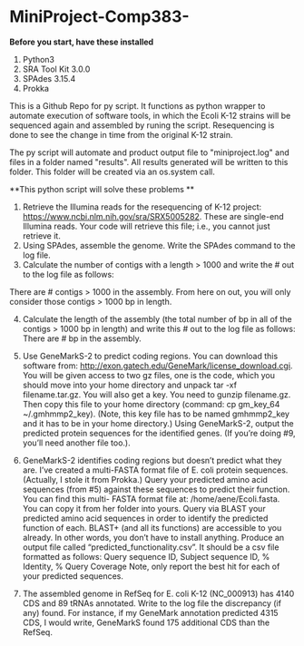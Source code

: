 # MiniProject-Comp383-


**Before you start, have these installed**

1. Python3
2. SRA Tool Kit 3.0.0
3. SPAdes 3.15.4
4. Prokka

This is a Github Repo for py script. It functions as python wrapper to automate execution of software tools, in which the Ecoli K-12 strains will be sequenced again and assembled by runing the script. Resequencing is done to see the change in time from the original K-12 strain. 

The py script will automate and product output file to "miniproject.log" and files in a folder named "results". All results generated will be written to this folder. This folder will be created via an os.system call. 

**This python script will solve these problems **

1. Retrieve the Illumina reads for the resequencing of K-12 project: https://www.ncbi.nlm.nih.gov/sra/SRX5005282. These are single-end Illumina reads. Your code will retrieve this file; i.e., you cannot just retrieve it.
2. Using SPAdes, assemble the genome. Write the SPAdes command to the log file.
3. Calculate the number of contigs with a length > 1000 and write the # out to the log file as follows:
   
There are # contigs > 1000 in the assembly.
From here on out, you will only consider those contigs > 1000 bp in length.


4. Calculate the length of the assembly (the total number of bp in all of the contigs > 1000 bp in length) and write this # out to the log file as follows:
There are # bp in the assembly.


5. Use GeneMarkS-2 to predict coding regions. You can download this software from: http://exon.gatech.edu/GeneMark/license_download.cgi. You will be given access to two gz files, one is the code, which you should move into your home directory and unpack tar -xf filename.tar.gz. You will also get a key. You need to gunzip filename.gz. Then copy this file to your home directory (command: cp gm_key_64 ~/.gmhmmp2_key). (Note, this key file has to be named gmhmmp2_key and it has to be in your home directory.) Using GeneMarkS-2, output the predicted protein sequences for the identified genes. (If you’re doing #9, you’ll need another file too.).                 


6. GeneMarkS-2 identifies coding regions but doesn’t predict what they are. I’ve created a multi-FASTA format file of E. coli protein sequences. (Actually, I stole it from Prokka.) Query your predicted amino acid sequences (from #5) against these sequences to predict their function. You can find this multi- FASTA format file at: /home/aene/Ecoli.fasta. You can copy it from her folder into yours. Query via BLAST your predicted amino acid sequences in order to identify the predicted function of each. BLAST+ (and all its functions) are accessible to you already. In other words, you don’t have to install anything. Produce an output file called “predicted_functionality.csv”. It should be a csv file formatted as follows: Query sequence ID, Subject sequence ID, % Identity, % Query Coverage
Note, only report the best hit for each of your predicted sequences.

7. The assembled genome in RefSeq for E. coli K-12 (NC_000913) has 4140 CDS and 89 tRNAs annotated. Write to the log file the discrepancy (if any) found. For instance, if my GeneMark annotation predicted 4315 CDS, I would write,
GeneMarkS found 175 additional CDS than the RefSeq.
